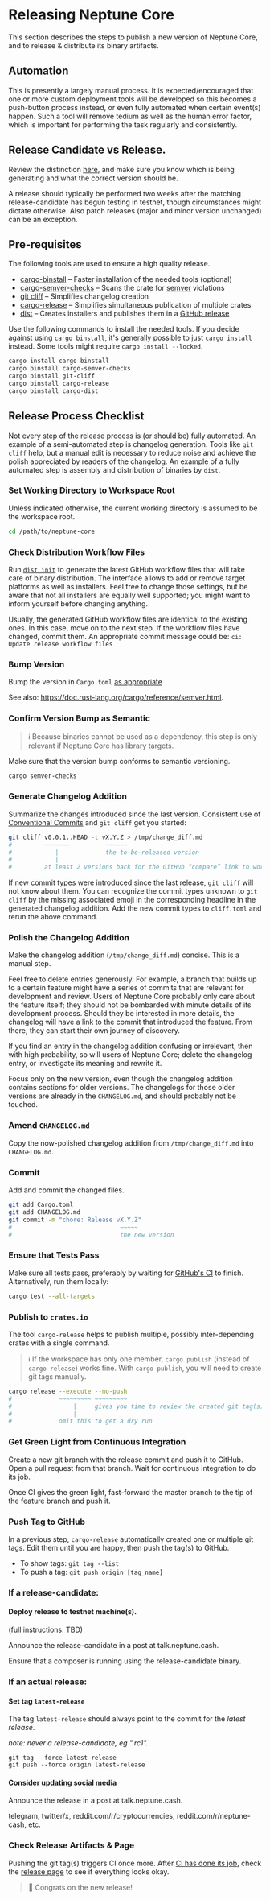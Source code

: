 # Releasing Neptune Core

This section describes the steps to publish a new version of Neptune Core, and to release & distribute its binary artifacts.

## Automation

This is presently a largely manual process.  It is expected/encouraged that one
or more custom deployment tools will be developed so this becomes a push-button
process instead, or even fully automated when certain event(s) happen.  Such a
tool will remove tedium as well as the human error factor, which is important
for performing the task regularly and consistently.

## Release Candidate vs Release.

Review the distinction [here](git-workflow.md), and make sure you know which is being generating and what the correct version should be.

A release should typically be performed two weeks after the matching
release-candidate has begun testing in testnet, though circumstances might
dictate otherwise. Also patch releases (major and minor version unchanged) can
be an exception.

## Pre-requisites

The following tools are used to ensure a high quality release.

- [cargo-binstall](https://github.com/cargo-bins/cargo-binstall) – Faster installation of the needed tools (optional)
- [cargo-semver-checks](https://github.com/obi1kenobi/cargo-semver-checks/) – Scans the crate for [semver](https://semver.org/) violations
- [git cliff](https://git-cliff.org/docs/) – Simplifies changelog creation
- [cargo-release](https://github.com/crate-ci/cargo-release) – Simplifies simultaneous publication of multiple crates
- [dist](https://opensource.axo.dev/cargo-dist/book/introduction.html) – Creates installers and publishes them in a [GitHub release](https://github.com/Neptune-Crypto/neptune-core/releases)

Use the following commands to install the needed tools.
If you decide against using `cargo binstall`, it's generally possible to just `cargo install` instead.
Some tools might require `cargo install --locked`.

```sh
cargo install cargo-binstall
cargo binstall cargo-semver-checks
cargo binstall git-cliff
cargo binstall cargo-release
cargo binstall cargo-dist
```

## Release Process Checklist

Not every step of the release process is (or should be) fully automated.
An example of a semi-automated step is changelog generation.
Tools like `git cliff` help, but a manual edit is necessary to reduce noise and achieve the polish appreciated by readers of the changelog.
An example of a fully automated step is assembly and distribution of binaries by `dist`.

### Set Working Directory to Workspace Root

Unless indicated otherwise, the current working directory is assumed to be the workspace root.

```sh
cd /path/to/neptune-core
```

### Check Distribution Workflow Files

Run [`dist init`](https://opensource.axo.dev/cargo-dist/book/quickstart/rust.html#adding-installers) to generate the latest GitHub workflow files that will take care of binary distribution.
The interface allows to add or remove target platforms as well as installers.
Feel free to change those settings, but be aware that not all installers are equally well supported; you might want to inform yourself before changing anything.

Usually, the generated GitHub workflow files are identical to the existing ones.
In this case, move on to the next step.
If the workflow files have changed, commit them.
An appropriate commit message could be:
`ci: Update release workflow files`

### Bump Version

Bump the version in `Cargo.toml` [as appropriate](git-workflow.md#version_identifier)

See also: https://doc.rust-lang.org/cargo/reference/semver.html.


### Confirm Version Bump as Semantic

> ℹ️ Because binaries cannot be used as a dependency, this step is only relevant if Neptune Core has library targets.
<!---
    At the time of writing, there are no library targets.
    Remove the note above if there is a library target.
    Remove every mention to `cargo-semver-checks` if it is certain that Neptune Core will never have library targets.
--->

Make sure that the version bump conforms to semantic versioning.

```sh
cargo semver-checks
```

### Generate Changelog Addition

Summarize the changes introduced since the last version.
Consistent use of [Conventional Commits](https://www.conventionalcommits.org) and `git cliff` get you started:

```sh
git cliff v0.0.1..HEAD -t vX.Y.Z > /tmp/change_diff.md
#         ~~~~~~~          ~~~~~~
#            |             the to-be-released version
#            |
#         at least 2 versions back for the GitHub “compare” link to work
```

If new commit types were introduced since the last release, `git cliff` will not know about them.
You can recognize the commit types unknown to `git cliff` by the missing associated emoji in the corresponding headline in the generated changelog addition.
Add the new commit types to `cliff.toml` and rerun the above command.

### Polish the Changelog Addition

Make the changelog addition (`/tmp/change_diff.md`) concise.
This is a manual step.

Feel free to delete entries generously.
For example, a branch that builds up to a certain feature might have a series of commits that are relevant for development and review.
Users of Neptune Core probably only care about the feature itself;
they should not be bombarded with minute details of its development process.
Should they be interested in more details, the changelog will have a link to the commit that introduced the feature.
From there, they can start their own journey of discovery.

If you find an entry in the changelog addition confusing or irrelevant, then with high probability, so will users of Neptune Core;
delete the changelog entry, or investigate its meaning and rewrite it.

Focus only on the new version, even though the changelog addition contains sections for older versions.
The changelogs for those older versions are already in the `CHANGELOG.md`, and should probably not be touched.

### Amend `CHANGELOG.md`

Copy the now-polished changelog addition from `/tmp/change_diff.md` into `CHANGELOG.md`.

### Commit

Add and commit the changed files.

```sh
git add Cargo.toml
git add CHANGELOG.md
git commit -m "chore: Release vX.Y.Z"
#                              ~~~~~
#                              the new version
```

### Ensure that Tests Pass

Make sure all tests pass, preferably by waiting for [GitHub's CI](https://github.com/Neptune-Crypto/neptune-core/actions) to finish.
Alternatively, run them locally:

```sh
cargo test --all-targets
```

### Publish to `crates.io`

The tool `cargo-release` helps to publish multiple, possibly inter-depending crates with a single command.

> ℹ️ If the workspace has only one member, `cargo publish` (instead of `cargo release`) works fine.
>    With `cargo publish`, you will need to create git tags manually.
<!---
    At the time of writing, the Neptune Core workspace has only one member crate.
    Remove the note above if there is more than one workspace member.
    Remove every mention to `cargo-release` if it is certain that Neptune Core will always have only one workspace member.
--->

```sh
cargo release --execute --no-push
#             ~~~~~~~~~ ~~~~~~~~~
#                 |     gives you time to review the created git tag(s)
#                 |
#             omit this to get a dry run
```

### Get Green Light from Continuous Integration

Create a new git branch with the release commit and push it to GitHub.
Open a pull request from that branch.
Wait for continuous integration to do its job.

Once CI gives the green light, fast-forward the master branch to the tip of the feature branch and push it.

### Push Tag to GitHub

In a previous step, `cargo-release` automatically created one or multiple git tags.
Edit them until you are happy, then push the tag(s) to GitHub.

 - To show tags: `git tag --list`
 - To push a tag: `git push origin [tag_name]`

### If a release-candidate:

#### Deploy release to testnet machine(s).

(full instructions: TBD)

Announce the release-candidate in a post at talk.neptune.cash.

Ensure that a composer is running using the release-candidate binary.

### If an actual release:

#### Set tag `latest-release`

The tag `latest-release` should always point to the commit for the *latest
release*.

*note: never a release-candidate, eg ".rc1".*

```
git tag --force latest-release
git push --force origin latest-release
```

#### Consider updating social media

  Announce the release in a post at talk.neptune.cash.

  telegram, twitter/x, reddit.com/r/cryptocurrencies,
  reddit.com/r/neptune-cash, etc.


### Check Release Artifacts & Page

Pushing the git tag(s) triggers CI once more.
After [CI has done its job](https://github.com/Neptune-Crypto/neptune-core/actions), check the [release page](https://github.com/Neptune-Crypto/neptune-core/releases) to see if everything looks okay.

> 🎉 Congrats on the new release!
